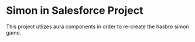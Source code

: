 # Simon in Salesforce Project

This project utlizes aura components in order to re-create the hasbro simon game.
